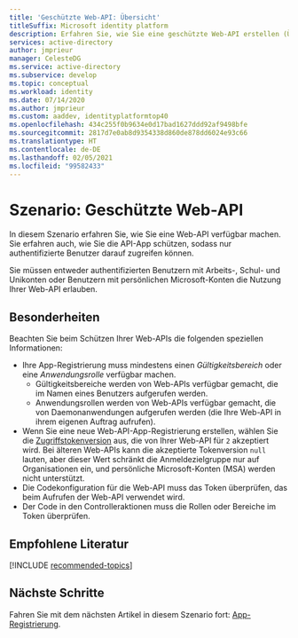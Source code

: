 ```yaml
---
title: 'Geschützte Web-API: Übersicht'
titleSuffix: Microsoft identity platform
description: Erfahren Sie, wie Sie eine geschützte Web-API erstellen (Übersicht).
services: active-directory
author: jmprieur
manager: CelesteDG
ms.service: active-directory
ms.subservice: develop
ms.topic: conceptual
ms.workload: identity
ms.date: 07/14/2020
ms.author: jmprieur
ms.custom: aaddev, identityplatformtop40
ms.openlocfilehash: 434c255f0b9634e0d17bad1627ddd92af9498bfe
ms.sourcegitcommit: 2817d7e0ab8d9354338d860de878dd6024e93c66
ms.translationtype: HT
ms.contentlocale: de-DE
ms.lasthandoff: 02/05/2021
ms.locfileid: "99582433"
---
```

# <a name="scenario-protected-web-api"></a>Szenario: Geschützte Web-API

In diesem Szenario erfahren Sie, wie Sie eine Web-API verfügbar machen. Sie erfahren auch, wie Sie die API-App schützen, sodass nur authentifizierte Benutzer darauf zugreifen können.

Sie müssen entweder authentifizierten Benutzern mit Arbeits-, Schul- und Unikonten oder Benutzern mit persönlichen Microsoft-Konten die Nutzung Ihrer Web-API erlauben.

## <a name="specifics"></a>Besonderheiten

Beachten Sie beim Schützen Ihrer Web-APIs die folgenden speziellen Informationen:

- Ihre App-Registrierung muss mindestens einen *Gültigkeitsbereich* oder eine *Anwendungsrolle* verfügbar machen.
  - Gültigkeitsbereiche werden von Web-APIs verfügbar gemacht, die im Namen eines Benutzers aufgerufen werden.
  - Anwendungsrollen werden von Web-APIs verfügbar gemacht, die von Daemonanwendungen aufgerufen werden (die Ihre Web-API in ihrem eigenen Auftrag aufrufen).
- Wenn Sie eine neue Web-API-App-Registrierung erstellen, wählen Sie die [Zugriffstokenversion](reference-app-manifest.md#accesstokenacceptedversion-attribute) aus, die von Ihrer Web-API für `2` akzeptiert wird. Bei älteren Web-APIs kann die akzeptierte Tokenversion `null` lauten, aber dieser Wert schränkt die Anmeldezielgruppe nur auf Organisationen ein, und persönliche Microsoft-Konten (MSA) werden nicht unterstützt.
- Die Codekonfiguration für die Web-API muss das Token überprüfen, das beim Aufrufen der Web-API verwendet wird.
- Der Code in den Controlleraktionen muss die Rollen oder Bereiche im Token überprüfen.

## <a name="recommended-reading"></a>Empfohlene Literatur

[!INCLUDE [recommended-topics](../../../includes/active-directory-develop-scenarios-prerequisites.md)]

## <a name="next-steps"></a>Nächste Schritte

Fahren Sie mit dem nächsten Artikel in diesem Szenario fort: [App-Registrierung](scenario-protected-web-api-app-registration.md).
